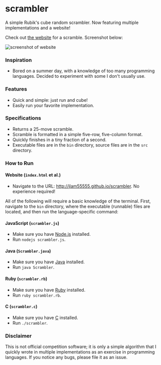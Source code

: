 # scrambler
A simple Rubik's cube random scrambler. Now featuring multiple implementations and a website!

Check out [the website](http://jlam55555.github.io/scrambler) for a scramble. Screenshot below:

![screenshot of website](http://i.imgur.com/iRhJ4ez.jpg)

### Inspiration
- Bored on a summer day, with a knowledge of too many programming languages. Decided to experiment with some I don't usually use.

### Features
- Quick and simple: just run and cube!
- Easily run your favorite implementation.

### Specifications
- Returns a 25-move scramble.
- Scramble is formatted in a simple five-row, five-column format.
- Quickly finishes in a tiny fraction of a second.
- Executable files are in the `bin` directory, source files are in the `src` directory.

### How to Run
#### Website (`index.html` et al.)
- Navigate to the URL: http://jlam55555.github.io/scrambler. No experience required!

All of the following will require a basic knowledge of the terminal. First, navigate to the `bin` directory, where the executable (runnable) files are located, and then run the language-specific command:

#### JavaScript (`scrambler.js`)
- Make sure you have [Node.js](https://nodejs.org/en/) installed.
- Run `nodejs scrambler.js`.

#### Java (`Scrambler.java`)
- Make sure you have [Java](http://java.com/en/download/installed8.jsp) installed.
- Run `java Scrambler`.

#### Ruby (`scrambler.rb`)
- Make sure you have [Ruby](https://www.ruby-lang.org/en/) installed.
- Run `ruby scrambler.rb`.

#### C (`scrambler.c`)
- Make sure you have [C](http://www.cprogramming.com/) installed.
- Run `./scrambler`.

### Disclaimer
This is not official competition software; it is only a simple algorithm that I quickly wrote in multiple implementations as an exercise in programming languages. If you notice any bugs, please file it as an issue.
